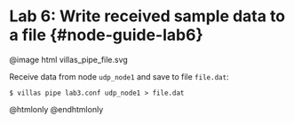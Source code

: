 # Lab 6: Write received sample data to a file {#node-guide-lab6}

@image html villas_pipe_file.svg

Receive data from node `udp_node1` and save to file `file.dat`:

```
$ villas pipe lab3.conf udp_node1 > file.dat
```

@htmlonly
<asciinema-player rows="25" cols="500" poster="npt:0:13"  src="recordings/lab6.json">
@endhtmlonly